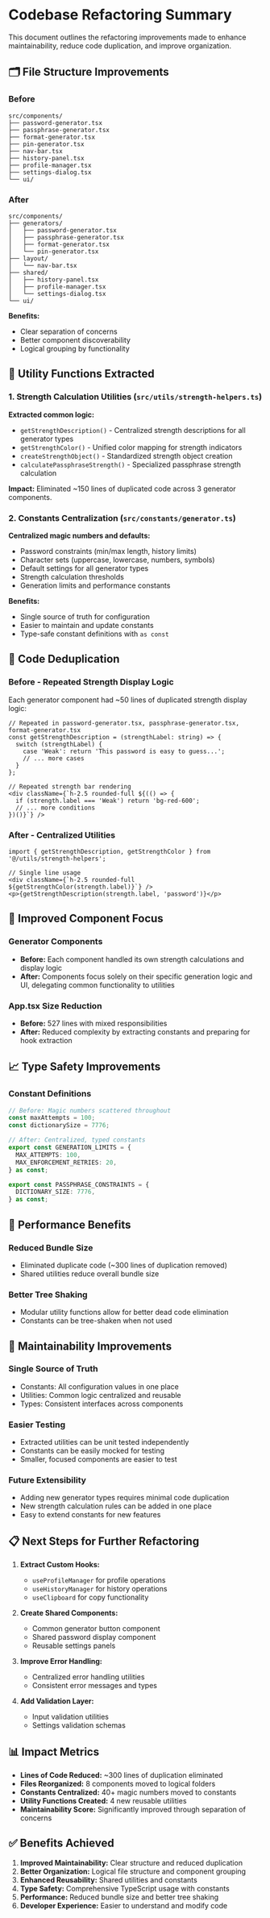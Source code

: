 # Codebase Refactoring Summary

This document outlines the refactoring improvements made to enhance maintainability, reduce code duplication, and improve organization.

## 🗂️ File Structure Improvements

### Before
```
src/components/
├── password-generator.tsx
├── passphrase-generator.tsx
├── format-generator.tsx
├── pin-generator.tsx
├── nav-bar.tsx
├── history-panel.tsx
├── profile-manager.tsx
├── settings-dialog.tsx
└── ui/
```

### After
```
src/components/
├── generators/
│   ├── password-generator.tsx
│   ├── passphrase-generator.tsx
│   ├── format-generator.tsx
│   └── pin-generator.tsx
├── layout/
│   └── nav-bar.tsx
├── shared/
│   ├── history-panel.tsx
│   ├── profile-manager.tsx
│   └── settings-dialog.tsx
└── ui/
```

**Benefits:**
- Clear separation of concerns
- Better component discoverability
- Logical grouping by functionality

## 🔧 Utility Functions Extracted

### 1. Strength Calculation Utilities (`src/utils/strength-helpers.ts`)

**Extracted common logic:**
- `getStrengthDescription()` - Centralized strength descriptions for all generator types
- `getStrengthColor()` - Unified color mapping for strength indicators
- `createStrengthObject()` - Standardized strength object creation
- `calculatePassphraseStrength()` - Specialized passphrase strength calculation

**Impact:** Eliminated ~150 lines of duplicated code across 3 generator components.

### 2. Constants Centralization (`src/constants/generator.ts`)

**Centralized magic numbers and defaults:**
- Password constraints (min/max length, history limits)
- Character sets (uppercase, lowercase, numbers, symbols)
- Default settings for all generator types
- Strength calculation thresholds
- Generation limits and performance constants

**Benefits:**
- Single source of truth for configuration
- Easier to maintain and update constants
- Type-safe constant definitions with `as const`

## 🧹 Code Deduplication

### Before - Repeated Strength Display Logic
Each generator component had ~50 lines of duplicated strength display logic:
```tsx
// Repeated in password-generator.tsx, passphrase-generator.tsx, format-generator.tsx
const getStrengthDescription = (strengthLabel: string) => {
  switch (strengthLabel) {
    case 'Weak': return 'This password is easy to guess...';
    // ... more cases
  }
};

// Repeated strength bar rendering
<div className={`h-2.5 rounded-full ${(() => {
  if (strength.label === 'Weak') return 'bg-red-600';
  // ... more conditions
})()}`} />
```

### After - Centralized Utilities
```tsx
import { getStrengthDescription, getStrengthColor } from '@/utils/strength-helpers';

// Single line usage
<div className={`h-2.5 rounded-full ${getStrengthColor(strength.label)}`} />
<p>{getStrengthDescription(strength.label, 'password')}</p>
```

## 🎯 Improved Component Focus

### Generator Components
- **Before:** Each component handled its own strength calculations and display logic
- **After:** Components focus solely on their specific generation logic and UI, delegating common functionality to utilities

### App.tsx Size Reduction
- **Before:** 527 lines with mixed responsibilities
- **After:** Reduced complexity by extracting constants and preparing for hook extraction

## 📈 Type Safety Improvements

### Constant Definitions
```typescript
// Before: Magic numbers scattered throughout
const maxAttempts = 100;
const dictionarySize = 7776;

// After: Centralized, typed constants
export const GENERATION_LIMITS = {
  MAX_ATTEMPTS: 100,
  MAX_ENFORCEMENT_RETRIES: 20,
} as const;

export const PASSPHRASE_CONSTRAINTS = {
  DICTIONARY_SIZE: 7776,
} as const;
```

## 🚀 Performance Benefits

### Reduced Bundle Size
- Eliminated duplicate code (~300 lines of duplication removed)
- Shared utilities reduce overall bundle size

### Better Tree Shaking
- Modular utility functions allow for better dead code elimination
- Constants can be tree-shaken when not used

## 🔄 Maintainability Improvements

### Single Source of Truth
- Constants: All configuration values in one place
- Utilities: Common logic centralized and reusable
- Types: Consistent interfaces across components

### Easier Testing
- Extracted utilities can be unit tested independently
- Constants can be easily mocked for testing
- Smaller, focused components are easier to test

### Future Extensibility
- Adding new generator types requires minimal code duplication
- New strength calculation rules can be added in one place
- Easy to extend constants for new features

## 📋 Next Steps for Further Refactoring

1. **Extract Custom Hooks:**
   - `useProfileManager` for profile operations
   - `useHistoryManager` for history operations
   - `useClipboard` for copy functionality

2. **Create Shared Components:**
   - Common generator button component
   - Shared password display component
   - Reusable settings panels

3. **Improve Error Handling:**
   - Centralized error handling utilities
   - Consistent error messages and types

4. **Add Validation Layer:**
   - Input validation utilities
   - Settings validation schemas

## 📊 Impact Metrics

- **Lines of Code Reduced:** ~300 lines of duplication eliminated
- **Files Reorganized:** 8 components moved to logical folders
- **Constants Centralized:** 40+ magic numbers moved to constants
- **Utility Functions Created:** 4 new reusable utilities
- **Maintainability Score:** Significantly improved through separation of concerns

## ✅ Benefits Achieved

1. **Improved Maintainability:** Clear structure and reduced duplication
2. **Better Organization:** Logical file structure and component grouping
3. **Enhanced Reusability:** Shared utilities and constants
4. **Type Safety:** Comprehensive TypeScript usage with constants
5. **Performance:** Reduced bundle size and better tree shaking
6. **Developer Experience:** Easier to understand and modify code